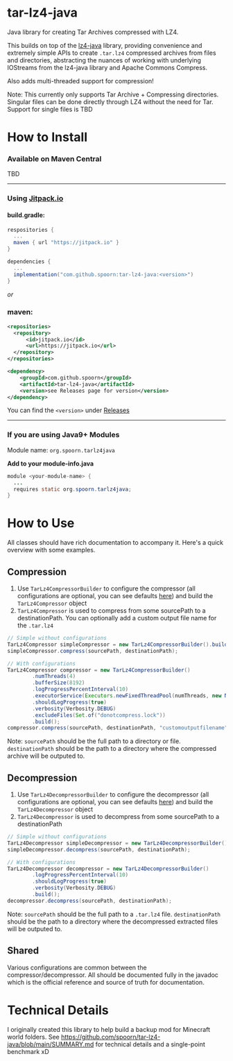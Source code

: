 # tar-lz4-java
Java library for creating Tar Archives compressed with LZ4.  

This builds on top of the [lz4-java](https://github.com/lz4/lz4-java) library, providing convenience and extremely simple APIs to create `.tar.lz4` compressed archives from files and directories, abstracting the nuances of working with underlying IOStreams from the lz4-java library  and Apache Commons Compress.

Also adds multi-threaded support for compression!

Note: This currently only supports Tar Archive + Compressing directories.  Singular files can be done directly through LZ4 without the need for Tar.  Support for single files is TBD

# How to Install

### Available on Maven Central

TBD

---

### Using <u>Jitpack.io</u>

#### build.gradle:

```groovy
respositories {
  ...
  maven { url "https://jitpack.io" }
}

dependencies {
  ...
  implementation("com.github.spoorn:tar-lz4-java:<version>")
}
```

_or_

### maven:

```xml
<repositories>
  <repository>
      <id>jitpack.io</id>
      <url>https://jitpack.io</url>
  </repository>
</repositories>

<dependency>
    <groupId>com.github.spoorn</groupId>
    <artifactId>tar-lz4-java</artifactId>
    <version>see Releases page for version</version>
</dependency>
```

You can find the `<version>` under [Releases](https://github.com/spoorn/tar-lz4-java/releases)

---

### If you are using Java9+ Modules

Module name: `org.spoorn.tarlz4java`

__Add to your module-info.java__

```java
module <your-module-name> {
  ...
  requires static org.spoorn.tarlz4java;
}
```

# How to Use

All classes should have rich documentation to accompany it.  Here's a quick overview with some examples.

## Compression

1. Use `TarLz4CompressorBuilder` to configure the compressor (all configurations are optional, you can see defaults [here](https://github.com/spoorn/tar-lz4-java/blob/main/tar-lz4-java/src/main/java/org/spoorn/tarlz4java/api/TarLz4CompressorBuilder.java#L13)) and build the `TarLz4Compressor` object
2. `TarLz4Compressor` is used to compress from some sourcePath to a destinationPath.  You can optionally add a custom output file name for the `.tar.lz4`

```java
// Simple without configurations
TarLz4Compressor simpleCompressor = new TarLz4CompressorBuilder().build();
simpleCompressor.compress(sourcePath, destinationPath);

// With configurations
TarLz4Compressor compressor = new TarLz4CompressorBuilder()
        .numThreads(4)
        .bufferSize(8192)
        .logProgressPercentInterval(10)
        .executorService(Executors.newFixedThreadPool(numThreads, new NamedThreadFactory("MyThreadPool")))
        .shouldLogProgress(true)
        .verbosity(Verbosity.DEBUG)
        .excludeFiles(Set.of("donotcompress.lock"))
        .build();
compressor.compress(sourcePath, destinationPath, "customoutputfilename");
```

Note: `sourcePath` should be the full path to a directory or file.  `destinationPath` should be the path to a directory where the compressed archive will be outputed to.

## Decompression

1. Use `TarLz4DecompressorBuilder` to configure the decompressor (all configurations are optional, you can see defaults [here](https://github.com/spoorn/tar-lz4-java/blob/main/tar-lz4-java/src/main/java/org/spoorn/tarlz4java/api/TarLz4DecompressorBuilder.java#L10)) and build the `TarLz4Decompressor` object
2. `TarLz4Decompressor` is used to decompress from some sourcePath to a destinationPath

```java
// Simple without configurations
TarLz4Decompressor simpleDecompressor = new TarLz4DecompressorBuilder().build();
simpleDecompressor.decompress(sourcePath, destinationPath);

// With configurations
TarLz4Decompressor decompressor = new TarLz4DecompressorBuilder()
        .logProgressPercentInterval(10)
        .shouldLogProgress(true)
        .verbosity(Verbosity.DEBUG)
        .build();
decompressor.decompress(sourcePath, destinationPath);
```

Note: `sourcePath` should be the full path to a `.tar.lz4` file.  `destinationPath` should be the path to a directory where the decompressed extracted files will be outputed to.

## Shared

Various configurations are common between the compressor/decompressor.  All should be documented fully in the javadoc which is the official reference and source of truth for documentation.


# Technical Details

I originally created this library to help build a backup mod for Minecraft world folders.  See https://github.com/spoorn/tar-lz4-java/blob/main/SUMMARY.md for technical details and a single-point benchmark xD
